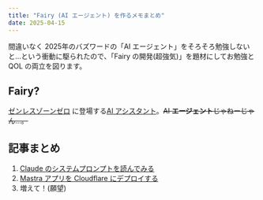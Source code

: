 ```yaml
---
title: "Fairy (AI エージェント) を作るメモまとめ"
date: 2025-04-15
---
```


間違いなく 2025年のバズワードの「AI エージェント」をそろそろ勉強しないと...という衝動に駆られたので、「Fairy の開発(超強気)」を題材にしてお勉強と QOL の両立を図ります。

## Fairy?

[ゼンレスゾーンゼロ](https://zenless.hoyoverse.com/ja-jp/main) に登場する[AI アシスタント](https://zenless.hoyoverse.com/ja-jp/news/114170)。~~AI **エージェント**じゃねーじゃん...。~~

## 記事まとめ

1. [Claude のシステムプロンプトを読んでみる](./claude-3-7-sonnet-system-prompt)
2. [Mastra アプリを Cloudflare にデプロイする](./deploy-mastra-app-to-cloudflare-workers)
3. 増えて！(願望)
